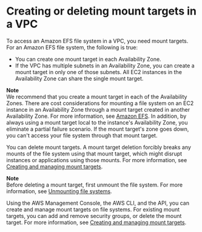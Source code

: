 # Creating or deleting mount targets in a VPC<a name="manage-fs-access-create-delete-mount-targets"></a>

To access an Amazon EFS file system in a VPC, you need mount targets\. For an Amazon EFS file system, the following is true:
+ You can create one mount target in each Availability Zone\. 
+ If the VPC has multiple subnets in an Availability Zone, you can create a mount target in only one of those subnets\. All EC2 instances in the Availability Zone can share the single mount target\. 

**Note**  
We recommend that you create a mount target in each of the Availability Zones\. There are cost considerations for mounting a file system on an EC2 instance in an Availability Zone through a mount target created in another Availability Zone\. For more information, see [Amazon EFS](https://aws.amazon.com/efs/)\. In addition, by always using a mount target local to the instance's Availability Zone, you eliminate a partial failure scenario\. If the mount target's zone goes down, you can't access your file system through that mount target\. 

You can delete mount targets\. A mount target deletion forcibly breaks any mounts of the file system using that mount target, which might disrupt instances or applications using those mounts\. For more information, see [Creating and managing mount targets](accessing-fs.md)\.

**Note**  
Before deleting a mount target, first unmount the file system\. For more information, see [Unmounting file systems](mounting-fs-mount-cmd-general.md#unmounting-fs)\.

Using the AWS Management Console, the AWS CLI, and the API, you can create and manage mount targets on file systems\. For existing mount targets, you can add and remove security groups, or delete the mount target\. For more information, see [Creating and managing mount targets](accessing-fs.md)\.